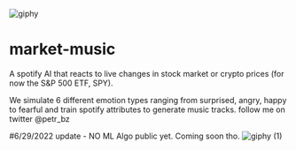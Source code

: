 
![giphy](https://user-images.githubusercontent.com/6701857/176485770-2cf22726-7a57-427f-9654-24ddce894b8d.gif)

# market-music
A spotify AI that reacts to live changes in stock market or crypto prices (for now the S&P 500 ETF, SPY).

We simulate 6 different emotion types ranging from surprised, angry, happy to fearful and train spotify attributes to generate music tracks.
follow me on twitter @petr_bz

#6/29/2022 update - NO ML Algo public yet. 
Coming soon tho. 
![giphy (1)](https://user-images.githubusercontent.com/6701857/176487990-f3da6c38-d370-432f-8307-0e9c5e499335.gif)
